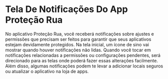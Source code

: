 # Tela De Notificações Do App Proteção Rua

No aplicativo Proteção Rua, você receberá notificações sobre ajustes e permissões que precisam ser feitos para garantir que seus aplicativos estejam devidamente protegidos. Na tela inicial, um ícone de sino vai mostrar quando houver notificações não lidas. Quando você tocar em notificações relacionadas a permissões ou configurações pendentes, será direcionado para as telas onde poderá fazer essas alterações facilmente. Além disso, algumas notificações podem te levar a adicionar locais seguros ou atualizar o aplicativo na loja de apps.
